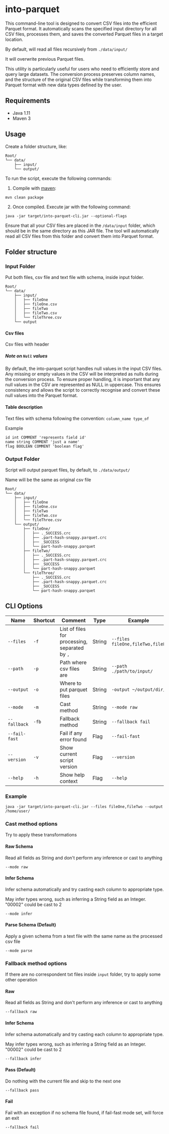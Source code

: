 # into-parquet

This command-line tool is designed to convert CSV files into the efficient Parquet format.
It automatically scans the specified input directory for all CSV files, processes them, and saves the converted
Parquet files in a target location.

By default, will read all files recursively from `./data/input/`

It will overwrite previous Parquet files.

This utility is particularly useful for users who need to efficiently store and query large datasets.
The conversion process preserves column names, and the structure of the original CSV files while transforming them
into Parquet format with new data types defined by the user.

## Requirements

- Java 1.11
- Maven 3

## Usage

Create a folder structure, like:

```
Root/
└── data/
    ├── input/
    └── output/
```

To run the script, execute the following commands:

1. Compile with [maven](https://maven.apache.org/):

```shell
mvn clean package
```

2. Once compiled. Execute jar with the following command:

```shell
java -jar target/into-parquet-cli.jar --optional-flags
```

Ensure that all your CSV files are placed in the `/data/input` folder, which should be in the same directory as this JAR
file. The tool will automatically read all CSV files from this folder and convert them into Parquet format.

## Folder structure

### Input Folder

Put both files, csv file and text file with schema, inside input folder.

```
Root/
└── data/
    ├── input/
    │   ├── fileOne
    │   ├── fileOne.csv
    │   ├── fileTwo
    │   ├── fileTwo.csv
    │   └── fileThree.csv
    └── output
```

#### Csv files

Csv files with header

##### Note on `Null` values

By default, the into-parquet script handles null values in the input CSV files. Any missing or empty values in the CSV
will be interpreted as nulls during the conversion process. To ensure proper handling, it is important that any null
values in the CSV are represented as NULL in uppercase. This ensures consistency and allows the script to correctly
recognise and convert these null values into the Parquet format.

#### Table description

Text files with schema following the convention: `column_name type_of`

Example

```text
id int COMMENT 'represents field id'
name string COMMENT 'just a name'
flag BOOLEAN COMMENT 'boolean flag'
```

### Output Folder

Script will output parquet files, by default, to `./data/output/`

Name will be the same as original csv file

```
Root/
└── data/
    ├── input/
    │   ├── fileOne
    │   ├── fileOne.csv
    │   ├── fileTwo
    │   ├── fileTwo.csv
    │   └── fileThree.csv
    └── output/
        ├── fileOne/
        │   ├── ._SUCCESS.crc
        │   ├── .part-hash-snappy.parquet.crc
        │   ├── _SUCCESS
        │   └── part-hash-snappy.parquet
        ├── fileTwo/
        │   ├── ._SUCCESS.crc
        │   ├── .part-hash-snappy.parquet.crc
        │   ├── _SUCCESS
        │   └── part-hash-snappy.parquet
        └── fileThree/
            ├── ._SUCCESS.crc
            ├── .part-hash-snappy.parquet.crc
            ├── _SUCCESS
            └── part-hash-snappy.parquet
```

## CLI Options

| Name          | Shortcut | Comment                                        | Type   | Example                         |
|---------------|----------|------------------------------------------------|--------|---------------------------------|
| `--files`     | `-f`     | List of files for processing, separated by `,` | String | `--files fileOne,fileTwo,fileN` |
| `--path`      | `-p`     | Path where csv files are                       | String | `--path ./path/to/input/`       |
| `--output`    | `-o`     | Where to put parquet files                     | String | `-output ~/output/dir/`         |
| `--mode`      | `-m`     | Cast method                                    | String | `--mode raw`                    |
| `--fallback`  | `-fb`    | Fallback method                                | String | `--fallback fail`               |
| `--fail-fast` |          | Fail if any error found                        | Flag   | `--fail-fast`                   |
| `--version`   | `-v`     | Show current script version                    | Flag   | `--version`                     |
| `--help`      | `-h`     | Show help context                              | Flag   | `--help`                        |

### Example

```shell
java -jar target/into-parquet-cli.jar --files fileOne,fileTwo --output /home/user/
```

### Cast method options

Try to apply these transformations

#### Raw Schema

Read all fields as String and don't perform any inference or cast to anything

`--mode raw`

#### Infer Schema

Infer schema automatically and try casting each column to appropriate type.

May infer types wrong, such as inferring a String field as an Integer. "00002" could be cast to 2

`--mode infer`

#### Parse Schema (Default)

Apply a given schema from a text file with the same name as the processed csv file

`--mode parse`

### Fallback method options

If there are no correspondent txt files inside `input` folder, try to apply some other operation

#### Raw

Read all fields as String and don't perform any inference or cast to anything

`--fallback raw`

#### Infer Schema

Infer schema automatically and try casting each column to appropriate type.

May infer types wrong, such as inferring a String field as an Integer. "00002" could be cast to 2

`--fallback infer`

#### Pass (Default)

Do nothing with the current file and skip to the next one

`--fallback pass`

#### Fail

Fail with an exception if no schema file found, if fail-fast mode set, will force an exit

`--fallback fail`

